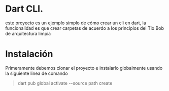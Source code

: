 # Dart CLI.
este proyecto es un ejemplo simplo de cómo crear un cli en dart, la funcionalidad es que crear carpetas de acuerdo a los 
principios del Tio Bob de arquitectura limpia

# Instalación 
Primeramente debemos clonar el proyecto e instalarlo globalmente usando la siguiente linea de comando 
>dart pub global activate --source path create


